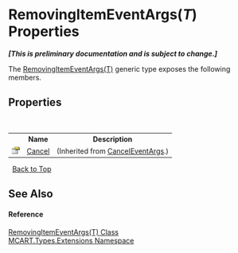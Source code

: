 # RemovingItemEventArgs(*T*) Properties
 _**\[This is preliminary documentation and is subject to change.\]**_

The <a href="aef2f961-3b1c-0115-4f17-c80ff1fc851d">RemovingItemEventArgs(T)</a> generic type exposes the following members.


## Properties
&nbsp;<table><tr><th></th><th>Name</th><th>Description</th></tr><tr><td>![Public property](media/pubproperty.gif "Public property")</td><td><a href="http://msdn2.microsoft.com/es-es/library/e1bcat2e" target="_blank">Cancel</a></td><td> (Inherited from <a href="http://msdn2.microsoft.com/es-es/library/9ws52wzb" target="_blank">CancelEventArgs</a>.)</td></tr></table>&nbsp;
<a href="#removingitemeventargs(*t*)-properties">Back to Top</a>

## See Also


#### Reference
<a href="aef2f961-3b1c-0115-4f17-c80ff1fc851d">RemovingItemEventArgs(T) Class</a><br /><a href="a8e71047-44e0-7000-43f0-67a6f5b9758c">MCART.Types.Extensions Namespace</a><br />